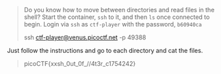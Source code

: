 > Do you know how to move between directories and read files in the shell? Start the container, `ssh` to it, and then `ls` once connected to begin. Login via `ssh` as `ctf-player` with the password, `b60940ca`
>
> ssh ctf-player@venus.picoctf.net -p 49388

Just follow the instructions and go to each directory and cat the files.

> picoCTF{xxsh_0ut_0f_\/\/4t3r_c1754242}